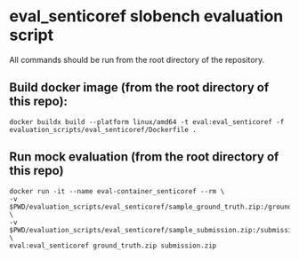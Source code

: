 # eval_senticoref slobench evaluation script

All commands should be run from the root directory of the repository.

## Build docker image (from the root directory of this repo):

```
docker buildx build --platform linux/amd64 -t eval:eval_senticoref -f evaluation_scripts/eval_senticoref/Dockerfile .
```

## Run mock evaluation (from the root directory of this repo)

```
docker run -it --name eval-container_senticoref --rm \
-v $PWD/evaluation_scripts/eval_senticoref/sample_ground_truth.zip:/ground_truth.zip \
-v $PWD/evaluation_scripts/eval_senticoref/sample_submission.zip:/submission.zip \
eval:eval_senticoref ground_truth.zip submission.zip
```